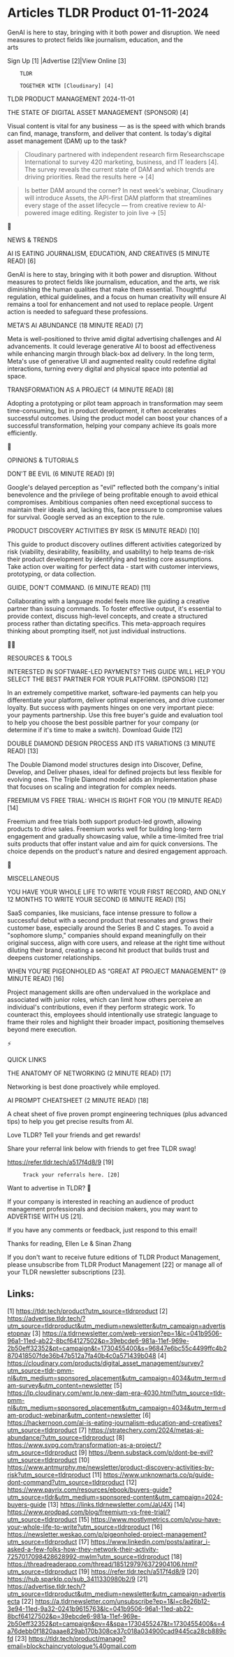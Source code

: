 # Articles TLDR Product 01-11-2024

GenAI is here to stay, bringing with it both power and disruption. We
need measures to protect fields like journalism, education, and the
arts ‌ ‌ ‌ ‌ ‌ ‌ ‌ ‌ ‌ ‌ ‌ ‌ ‌ ‌ ‌ ‌ ‌ ‌ ‌ ‌ ‌ ‌ ‌ ‌ ‌ ‌  ‌ ‌ ‌ ‌ ‌ ‌ ‌ ‌ ‌ ‌ ‌ ‌ ‌ ‌ ‌ ‌ ‌ ‌ ‌ ‌ ‌ ‌ ‌ ‌ ‌ ‌ 


 Sign Up [1] |Advertise [2]|View Online [3] 

		TLDR 

		TOGETHER WITH [Cloudinary] [4]

TLDR PRODUCT MANAGEMENT 2024-11-01

 THE STATE OF DIGITAL ASSET MANAGEMENT (SPONSOR) [4] 

 Visual content is vital for any business — as is the speed with
which brands can find, manage, transform, and deliver that content. Is
today's digital asset management (DAM) up to the task?

> Cloudinary partnered with independent research firm Researchscape
International to survey 420 marketing, business, and IT leaders [4].
The survey reveals the current state of DAM and which trends are
driving priorities. Read the results here → [4]

> Is better DAM around the corner? In next week's webinar, Cloudinary
will introduce Assets, the API-first DAM platform that streamlines
every stage of the asset lifecycle — from creative review to
AI-powered image editing. Register to join live → [5]

📱 

NEWS & TRENDS

 AI IS EATING JOURNALISM, EDUCATION, AND CREATIVES (5 MINUTE READ) [6]


 GenAI is here to stay, bringing with it both power and disruption.
Without measures to protect fields like journalism, education, and the
arts, we risk diminishing the human qualities that make them
essential. Thoughtful regulation, ethical guidelines, and a focus on
human creativity will ensure AI remains a tool for enhancement and not
used to replace people. Urgent action is needed to safeguard these
professions. 

 META'S AI ABUNDANCE (18 MINUTE READ) [7] 

 Meta is well-positioned to thrive amid digital advertising challenges
and AI advancements. It could leverage generative AI to boost ad
effectiveness while enhancing margin through black-box ad delivery. In
the long term, Meta's use of generative UI and augmented reality could
redefine digital interactions, turning every digital and physical
space into potential ad space. 

 TRANSFORMATION AS A PROJECT (4 MINUTE READ) [8] 

 Adopting a prototyping or pilot team approach in transformation may
seem time-consuming, but in product development, it often accelerates
successful outcomes. Using the product model can boost your chances of
a successful transformation, helping your company achieve its goals
more efficiently. 

🚀 

OPINIONS & TUTORIALS

 DON'T BE EVIL (6 MINUTE READ) [9] 

 Google's delayed perception as "evil" reflected both the company's
initial benevolence and the privilege of being profitable enough to
avoid ethical compromises. Ambitious companies often need exceptional
success to maintain their ideals and, lacking this, face pressure to
compromise values for survival. Google served as an exception to the
rule. 

 PRODUCT DISCOVERY ACTIVITIES BY RISK (5 MINUTE READ) [10] 

 This guide to product discovery outlines different activities
categorized by risk (viability, desirability, feasibility, and
usability) to help teams de-risk their product development by
identifying and testing core assumptions. Take action over waiting for
perfect data - start with customer interviews, prototyping, or data
collection. 

 GUIDE, DON'T COMMAND. (6 MINUTE READ) [11] 

 Collaborating with a language model feels more like guiding a
creative partner than issuing commands. To foster effective output,
it's essential to provide context, discuss high-level concepts, and
create a structured process rather than dictating specifics. This
meta-approach requires thinking about prompting itself, not just
individual instructions. 

🧑‍💻 

RESOURCES & TOOLS

 INTERESTED IN SOFTWARE-LED PAYMENTS? THIS GUIDE WILL HELP YOU SELECT
THE BEST PARTNER FOR YOUR PLATFORM. (SPONSOR) [12] 

 In an extremely competitive market, software-led payments can help
you differentiate your platform, deliver optimal experiences, and
drive customer loyalty. But success with payments hinges on one very
important piece: your payments partnership. Use this free buyer's
guide and evaluation tool to help you choose the best possible partner
for your company (or determine if it's time to make a switch).
Download Guide [12] 

 DOUBLE DIAMOND DESIGN PROCESS AND ITS VARIATIONS (3 MINUTE READ) [13]


 The Double Diamond model structures design into Discover, Define,
Develop, and Deliver phases, ideal for defined projects but less
flexible for evolving ones. The Triple Diamond model adds an
Implementation phase that focuses on scaling and integration for
complex needs. 

 FREEMIUM VS FREE TRIAL: WHICH IS RIGHT FOR YOU (19 MINUTE READ) [14] 

 Freemium and free trials both support product-led growth, allowing
products to drive sales. Freemium works well for building long-term
engagement and gradually showcasing value, while a time-limited free
trial suits products that offer instant value and aim for quick
conversions. The choice depends on the product's nature and desired
engagement approach. 

🎁 

MISCELLANEOUS

 YOU HAVE YOUR WHOLE LIFE TO WRITE YOUR FIRST RECORD, AND ONLY 12
MONTHS TO WRITE YOUR SECOND (6 MINUTE READ) [15] 

 SaaS companies, like musicians, face intense pressure to follow a
successful debut with a second product that resonates and grows their
customer base, especially around the Series B and C stages. To avoid a
"sophomore slump," companies should expand meaningfully on their
original success, align with core users, and release at the right time
without diluting their brand, creating a second hit product that
builds trust and deepens customer relationships. 

 WHEN YOU'RE PIGEONHOLED AS “GREAT AT PROJECT MANAGEMENT” (9
MINUTE READ) [16] 

 Project management skills are often undervalued in the workplace and
associated with junior roles, which can limit how others perceive an
individual's contributions, even if they perform strategic work. To
counteract this, employees should intentionally use strategic language
to frame their roles and highlight their broader impact, positioning
themselves beyond mere execution. 

⚡ 

QUICK LINKS

 THE ANATOMY OF NETWORKING (2 MINUTE READ) [17] 

 Networking is best done proactively while employed. 

 AI PROMPT CHEATSHEET (2 MINUTE READ) [18] 

 A cheat sheet of five proven prompt engineering techniques (plus
advanced tips) to help you get precise results from AI. 

Love TLDR? Tell your friends and get rewards!

 Share your referral link below with friends to get free TLDR swag! 

 https://refer.tldr.tech/a517f4d8/9 [19] 

		 Track your referrals here. [20] 

Want to advertise in TLDR? 📰

 If your company is interested in reaching an audience of product
management professionals and decision makers, you may want to
ADVERTISE WITH US [21]. 

 If you have any comments or feedback, just respond to this email! 

Thanks for reading, 
Ellen Le & Sinan Zhang 

If you don't want to receive future editions of TLDR Product
Management, please unsubscribe from TLDR Product Management [22] or
manage all of your TLDR newsletter subscriptions [23]. 

 

Links:
------
[1] https://tldr.tech/product?utm_source=tldrproduct
[2] https://advertise.tldr.tech/?utm_source=tldrproduct&utm_medium=newsletter&utm_campaign=advertisetopnav
[3] https://a.tldrnewsletter.com/web-version?ep=1&lc=041b9506-96a1-11ed-ab22-8bcf64127502&p=39ebcde6-981a-11ef-969e-2b50eff32352&pt=campaign&t=1730455400&s=96847e6bc55c4499ffc4b2870418507fde36b47b512a7fa40b4c0a571439b048
[4] https://cloudinary.com/products/digital_asset_management/survey?utm_source=tldr-pmm-nl&utm_medium=sponsored_placement&utm_campaign=4034&utm_term=dam-survey&utm_content=newsletter
[5] https://lp.cloudinary.com/wnr.lp.new-dam-era-4030.html?utm_source=tldr-pmm-nl&utm_medium=sponsored_placement&utm_campaign=4034&utm_term=dam-product-webinar&utm_content=newsletter
[6] https://hackernoon.com/ai-is-eating-journalism-education-and-creatives?utm_source=tldrproduct
[7] https://stratechery.com/2024/metas-ai-abundance/?utm_source=tldrproduct
[8] https://www.svpg.com/transformation-as-a-project/?utm_source=tldrproduct
[9] https://benn.substack.com/p/dont-be-evil?utm_source=tldrproduct
[10] https://www.antmurphy.me/newsletter/product-discovery-activities-by-risk?utm_source=tldrproduct
[11] https://www.unknownarts.co/p/guide-dont-command?utm_source=tldrproduct
[12] https://www.payrix.com/resources/ebook/buyers-guide?utm_source=tldr&utm_medium=sponsored-content&utm_campaign=2024-buyers-guide
[13] https://links.tldrnewsletter.com/JaU4Xj
[14] https://www.prodpad.com/blog/freemium-vs-free-trial/?utm_source=tldrproduct
[15] https://www.mostlymetrics.com/p/you-have-your-whole-life-to-write?utm_source=tldrproduct
[16] https://newsletter.weskao.com/p/pigeonholed-project-management?utm_source=tldrproduct
[17] https://www.linkedin.com/posts/aatirar_i-asked-a-few-folks-how-they-network-their-activity-7257017098428628992-mwlm?utm_source=tldrproduct
[18] https://threadreaderapp.com/thread/1851297976372904106.html?utm_source=tldrproduct
[19] https://refer.tldr.tech/a517f4d8/9
[20] https://hub.sparklp.co/sub_3411330980b2/9
[21] https://advertise.tldr.tech/?utm_source=tldrproduct&utm_medium=newsletter&utm_campaign=advertisecta
[22] https://a.tldrnewsletter.com/unsubscribe?ep=1&l=c8e26b12-3e94-11ed-9a32-0241b9615763&lc=041b9506-96a1-11ed-ab22-8bcf64127502&p=39ebcde6-981a-11ef-969e-2b50eff32352&pt=campaign&pv=4&spa=1730455247&t=1730455400&s=4a76debb0f1820aaae829ab170b308ce37c018a034900cad9445ca28cb889cfd
[23] https://tldr.tech/product/manage?email=blockchaincryptologue%40gmail.com